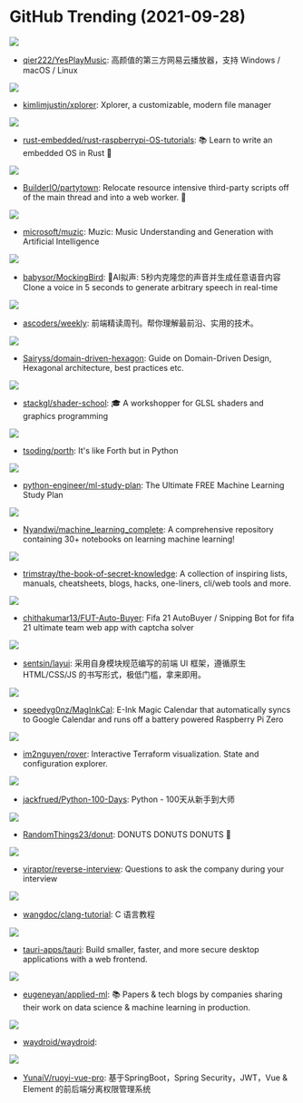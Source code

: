 # GitHub Trending (2021-09-28)

![](https://img.shields.io/badge/JavaScript-New%20341-green?style=flat-square&logo=appveyor)
- [qier222/YesPlayMusic](https://github.com/qier222/YesPlayMusic): 高颜值的第三方网易云播放器，支持 Windows / macOS / Linux

![](https://img.shields.io/badge/TypeScript-New%2080-green?style=flat-square&logo=appveyor)
- [kimlimjustin/xplorer](https://github.com/kimlimjustin/xplorer): Xplorer, a customizable, modern file manager

![](https://img.shields.io/badge/Rust-New%20106-green?style=flat-square&logo=appveyor)
- [rust-embedded/rust-raspberrypi-OS-tutorials](https://github.com/rust-embedded/rust-raspberrypi-OS-tutorials): 📚 Learn to write an embedded OS in Rust 🦀

![](https://img.shields.io/badge/JavaScript-New%20402-green?style=flat-square&logo=appveyor)
- [BuilderIO/partytown](https://github.com/BuilderIO/partytown): Relocate resource intensive third-party scripts off of the main thread and into a web worker. 🎉

![](https://img.shields.io/badge/Python-New%20344-green?style=flat-square&logo=appveyor)
- [microsoft/muzic](https://github.com/microsoft/muzic): Muzic: Music Understanding and Generation with Artificial Intelligence

![](https://img.shields.io/badge/JavaScript-New%20523-green?style=flat-square&logo=appveyor)
- [babysor/MockingBird](https://github.com/babysor/MockingBird): 🚀AI拟声: 5秒内克隆您的声音并生成任意语音内容 Clone a voice in 5 seconds to generate arbitrary speech in real-time

![](https://img.shields.io/badge/JavaScript-New%20175-green?style=flat-square&logo=appveyor)
- [ascoders/weekly](https://github.com/ascoders/weekly): 前端精读周刊。帮你理解最前沿、实用的技术。

![](https://img.shields.io/badge/TypeScript-New%20103-green?style=flat-square&logo=appveyor)
- [Sairyss/domain-driven-hexagon](https://github.com/Sairyss/domain-driven-hexagon): Guide on Domain-Driven Design, Hexagonal architecture, best practices etc.

![](https://img.shields.io/badge/JavaScript-New%2077-green?style=flat-square&logo=appveyor)
- [stackgl/shader-school](https://github.com/stackgl/shader-school): 🎓 A workshopper for GLSL shaders and graphics programming

![](https://img.shields.io/badge/Python-New%2022-green?style=flat-square&logo=appveyor)
- [tsoding/porth](https://github.com/tsoding/porth): It's like Forth but in Python

![](https://img.shields.io/badge/none-New%20495-green?style=flat-square&logo=appveyor)
- [python-engineer/ml-study-plan](https://github.com/python-engineer/ml-study-plan): The Ultimate FREE Machine Learning Study Plan

![](https://img.shields.io/badge/Jupyter%20Notebook-New%2047-green?style=flat-square&logo=appveyor)
- [Nyandwi/machine_learning_complete](https://github.com/Nyandwi/machine_learning_complete): A comprehensive repository containing 30+ notebooks on learning machine learning!

![](https://img.shields.io/badge/none-New%20401-green?style=flat-square&logo=appveyor)
- [trimstray/the-book-of-secret-knowledge](https://github.com/trimstray/the-book-of-secret-knowledge): A collection of inspiring lists, manuals, cheatsheets, blogs, hacks, one-liners, cli/web tools and more.

![](https://img.shields.io/badge/JavaScript-New%2018-green?style=flat-square&logo=appveyor)
- [chithakumar13/FUT-Auto-Buyer](https://github.com/chithakumar13/FUT-Auto-Buyer): Fifa 21 AutoBuyer / Snipping Bot for fifa 21 ultimate team web app with captcha solver

![](https://img.shields.io/badge/JavaScript-New%2056-green?style=flat-square&logo=appveyor)
- [sentsin/layui](https://github.com/sentsin/layui): 采用自身模块规范编写的前端 UI 框架，遵循原生 HTML/CSS/JS 的书写形式，极低门槛，拿来即用。

![](https://img.shields.io/badge/Python-New%20109-green?style=flat-square&logo=appveyor)
- [speedyg0nz/MagInkCal](https://github.com/speedyg0nz/MagInkCal): E-Ink Magic Calendar that automatically syncs to Google Calendar and runs off a battery powered Raspberry Pi Zero

![](https://img.shields.io/badge/Go-New%20100-green?style=flat-square&logo=appveyor)
- [im2nguyen/rover](https://github.com/im2nguyen/rover): Interactive Terraform visualization. State and configuration explorer.

![](https://img.shields.io/badge/Python-New%2056-green?style=flat-square&logo=appveyor)
- [jackfrued/Python-100-Days](https://github.com/jackfrued/Python-100-Days): Python - 100天从新手到大师

![](https://img.shields.io/badge/Python-New%2052-green?style=flat-square&logo=appveyor)
- [RandomThings23/donut](https://github.com/RandomThings23/donut): DONUTS DONUTS DONUTS 🍩

![](https://img.shields.io/badge/none-New%2083-green?style=flat-square&logo=appveyor)
- [viraptor/reverse-interview](https://github.com/viraptor/reverse-interview): Questions to ask the company during your interview

![](https://img.shields.io/badge/none-New%2014-green?style=flat-square&logo=appveyor)
- [wangdoc/clang-tutorial](https://github.com/wangdoc/clang-tutorial): C 语言教程

![](https://img.shields.io/badge/Rust-New%2058-green?style=flat-square&logo=appveyor)
- [tauri-apps/tauri](https://github.com/tauri-apps/tauri): Build smaller, faster, and more secure desktop applications with a web frontend.

![](https://img.shields.io/badge/none-New%20273-green?style=flat-square&logo=appveyor)
- [eugeneyan/applied-ml](https://github.com/eugeneyan/applied-ml): 📚 Papers & tech blogs by companies sharing their work on data science & machine learning in production.

![](https://img.shields.io/badge/Python-New%20209-green?style=flat-square&logo=appveyor)
- [waydroid/waydroid](https://github.com/waydroid/waydroid): 

![](https://img.shields.io/badge/Java-New%20101-green?style=flat-square&logo=appveyor)
- [YunaiV/ruoyi-vue-pro](https://github.com/YunaiV/ruoyi-vue-pro): 基于SpringBoot，Spring Security，JWT，Vue & Element 的前后端分离权限管理系统

